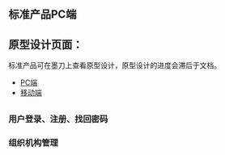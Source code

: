 标准产品PC端
---
## 原型设计页面：
标准产品可在墨刀上查看原型设计，原型设计的进度会滞后于文档。
* [PC端](https://modao.cc/app/c84a6a36ea22ad9ae314ca896fe5ec02504e9e6b?simulator_type=device&sticky)
* [移动端](https://modao.cc/app/c84a6a36ea22ad9ae314ca896fe5ec02504e9e6b?simulator_type=device&sticky)
## 
### 用户登录、注册、找回密码
### 组织机构管理
